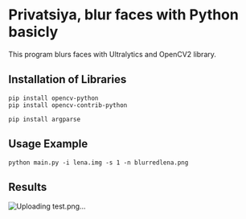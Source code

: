 # Privatsiya, blur faces with Python basicly

This program blurs faces with Ultralytics and OpenCV2 library.

## Installation of Libraries
```
pip install opencv-python
pip install opencv-contrib-python

pip install argparse
```

## Usage Example
```
python main.py -i lena.img -s 1 -n blurredlena.png
```

## Results
![Uploading test.png…]()
